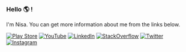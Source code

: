 ### Hello :earth_americas: ! 

I'm Nisa. You can get more information about me from the links below.

[![Play Store](https://img.shields.io/badge/-PlayStore-ffffff?style=flat&logo=googleplay&logoColor=000000)](https://play.google.com/store/apps/dev?id=6411367502435954294)
[![YouTube](https://img.shields.io/badge/-YouTube-ffffff?style=flat&logo=YouTube&logoColor=eb2f06)](https://www.youtube.com/NisaEfendioğlu)
[![LinkedIn](https://img.shields.io/badge/-LinkedIn-ffffff?style=flat&logo=linkedin&logoColor=0984e3)](https://www.linkedin.com/in/nisaefendioglu)
[![StackOverflow](https://img.shields.io/badge/-StackOverflow-ffffff?style=flat&logo=StackOverflow)](https://stackoverflow.com/users/11902787/nisa-efendioglu)
[![Twitter](https://img.shields.io/badge/-Twitter-ffffff?style=flat&logo=Twitter)](https://twitter.com/nisaefendioglu)
[![Instagram](https://img.shields.io/badge/-Instagram-ffffff?style=flat&logo=Instagram)](https://instagram.com/nisaefendiogluu)
